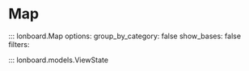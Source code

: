# Map

<!-- Note: filters is set to an empty filter to include private methods.
https://mkdocstrings.github.io/python/usage/configuration/members/#filters
-->
::: lonboard.Map
    options:
      group_by_category: false
      show_bases: false
      filters:


::: lonboard.models.ViewState